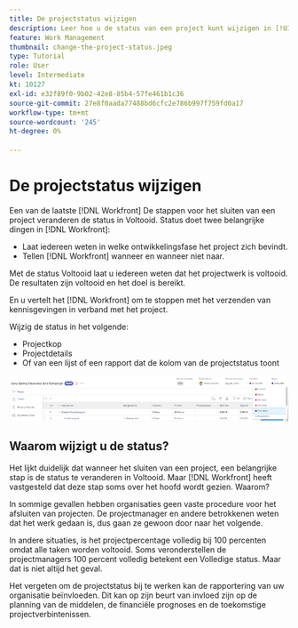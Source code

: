 ```yaml
---
title: De projectstatus wijzigen
description: Leer hoe u de status van een project kunt wijzigen in [!UICONTROL  ] om aan te geven dat de werkzaamheden zijn voltooid.
feature: Work Management
thumbnail: change-the-project-status.jpeg
type: Tutorial
role: User
level: Intermediate
kt: 10127
exl-id: e32f89f0-9b02-42e8-85b4-57fe461b1c36
source-git-commit: 27e8f0aada77488bd6cfc2e786b997f759fd0a17
workflow-type: tm+mt
source-wordcount: '245'
ht-degree: 0%

---
```


# De projectstatus wijzigen

Een van de laatste [!DNL Workfront] De stappen voor het sluiten van een project veranderen de status in Voltooid. Status doet twee belangrijke dingen in [!DNL Workfront]:

* Laat iedereen weten in welke ontwikkelingsfase het project zich bevindt.
* Tellen [!DNL Workfront] wanneer en wanneer niet naar.

Met de status Voltooid laat u iedereen weten dat het projectwerk is voltooid. De resultaten zijn voltooid en het doel is bereikt.

En u vertelt het [!DNL Workfront] om te stoppen met het verzenden van kennisgevingen in verband met het project.

Wijzig de status in het volgende:

* Projectkop
* Projectdetails
* Of van een lijst of een rapport dat de kolom van de projectstatus toont

![[!UICONTROL Status] veld uitgevouwen in projectkoptekst](assets/planner-fund-project-status.png)

## Waarom wijzigt u de status?

Het lijkt duidelijk dat wanneer het sluiten van een project, een belangrijke stap is de status te veranderen in Voltooid. Maar [!DNL Workfront] heeft vastgesteld dat deze stap soms over het hoofd wordt gezien. Waarom?

In sommige gevallen hebben organisaties geen vaste procedure voor het afsluiten van projecten. De projectmanager en andere betrokkenen weten dat het werk gedaan is, dus gaan ze gewoon door naar het volgende.

In andere situaties, is het projectpercentage volledig bij 100 percenten omdat alle taken worden voltooid. Soms veronderstellen de projectmanagers 100 percent volledig betekent een Volledige status. Maar dat is niet altijd het geval.

Het vergeten om de projectstatus bij te werken kan de rapportering van uw organisatie beïnvloeden. Dit kan op zijn beurt van invloed zijn op de planning van de middelen, de financiële prognoses en de toekomstige projectverbintenissen.

<!---
learn more
Project statuses
--->
